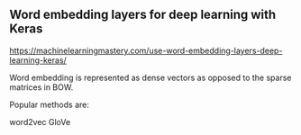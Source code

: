 Word embedding layers for deep learning with Keras
--------------------------------------------------

https://machinelearningmastery.com/use-word-embedding-layers-deep-learning-keras/

Word embedding is represented as dense vectors as opposed to the sparse matrices in BOW.

Popular methods are:

word2vec
GloVe

